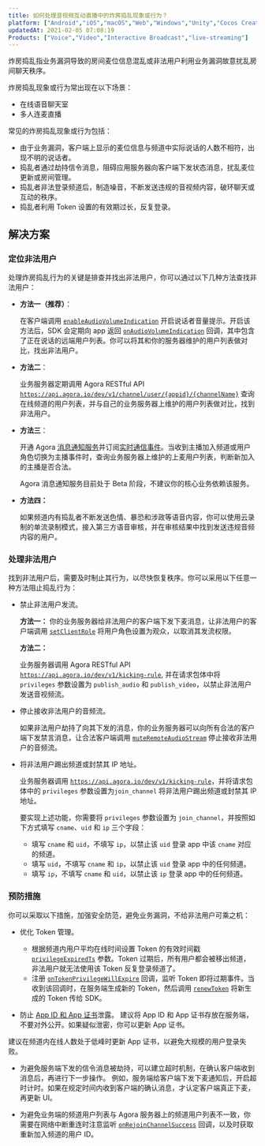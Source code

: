 ```yaml
---
title: 如何处理音视频互动直播中的炸房捣乱现象或行为？
platform: ["Android","iOS","macOS","Web","Windows","Unity","Cocos Creator","React Native","Flutter","Electron","Wechat"]
updatedAt: 2021-02-05 07:08:19
Products: ["Voice","Video","Interactive Broadcast","live-streaming"]
---
```

炸房捣乱指业务漏洞导致的房间麦位信息混乱或非法用户利用业务漏洞故意扰乱房间聊天秩序。

炸房捣乱现象或行为常出现在以下场景：

- 在线语音聊天室
- 多人连麦直播

常见的炸房捣乱现象或行为包括：

- 由于业务漏洞，客户端上显示的麦位信息与频道中实际说话的人数不相符，出现不明的说话者。
- 捣乱者通过劫持信令消息，阻碍应用服务器向客户端下发状态消息，扰乱麦位更新或房间管理。
- 捣乱者非法登录频道后，制造噪音，不断发送违规的音视频内容，破环聊天或互动的秩序。
- 捣乱者利用 Token 设置的有效期过长，反复登录。

## 解决方案

### 定位非法用户

处理炸房捣乱行为的关键是排查并找出非法用户，你可以通过以下几种方法查找非法用户：

- **方法一（推荐）**：

  在客户端调用 [`enableAudioVolumeIndication`](https://docs.agora.io/cn/Interactive%20Broadcast/API%20Reference/java/classio_1_1agora_1_1rtc_1_1_rtc_engine.html#aaec0b8db9458b45d14cdcb3003f76fbe) 开启说话者音量提示。开启该方法后，SDK 会定期向 app 返回 [`onAudioVolumeIndication`](https://docs.agora.io/cn/Interactive%20Broadcast/API%20Reference/java/classio_1_1agora_1_1rtc_1_1_i_rtc_engine_event_handler.html#a4d37f2b4d569fa787bb8c0e3ae8cd424) 回调，其中包含了正在说话的远端用户列表。你可以将其和你的服务器维护的用户列表做对比，找出非法用户。

- **方法二**：

  业务服务器定期调用 Agora RESTful API [`https://api.agora.io/dev/v1/channel/user/{appid}/{channelName}`](https://docs.agora.io/cn/rtc/restfulapi/#/%E6%9F%A5%E8%AF%A2%E5%9C%A8%E7%BA%BF%E9%A2%91%E9%81%93%E4%BF%A1%E6%81%AF/userProperty) 查询在线频道的用户列表，并与自己的业务服务器上维护的用户列表做对比，找到非法用户。

- **方法三**：

  开通 Agora [消息通知服务](https://docs-preview.agoralab.co/cn/Agora%20Platform/ncs)并订阅[实时通信事件](https://docs-preview.agoralab.co/cn/Agora%20Platform/rtc_eventtype?platform=All%20Platforms#实时通信)。当收到主播加入频道或用户角色切换为主播事件时，查询业务服务器上维护的上麦用户列表，判断新加入的主播是否合法。
	
	<div class="alert note">Agora 消息通知服务目前处于 Beta 阶段，不建议你的核心业务依赖该服务。</div>

- **方法四：**

  如果频道内有捣乱者不断发送色情、暴恐和涉政等语音内容，你可以使用云录制的单流录制模式，接入第三方语音审核，并在审核结果中找到发送违规音频内容的用户。

### 处理非法用户

找到非法用户后，需要及时制止其行为，以尽快恢复秩序。你可以采用以下任意一种方法阻止捣乱行为：

- 禁止非法用户发流。

  **方法一：**
  你的业务服务器给非法用户的客户端下发下麦消息，让非法用户的客户端调用 [`setClientRole`](https://docs.agora.io/cn/Video/API%20Reference/java/classio_1_1agora_1_1rtc_1_1_rtc_engine.html#aa2affa28a23d44d18b6889fba03f47ec) 将用户角色设置为观众，以取消其发流权限。

  **方法二：**

  业务服务器调用 Agora RESTful API [`https://api.agora.io/dev/v1/kicking-rule`](https://docs.agora.io/cn/rtc/restfulapi/#/%E8%B8%A2%E4%BA%BA%E8%A7%84%E5%88%99%E7%AE%A1%E7%90%86/createKickingRule), 并在请求包体中将 `privileges` 参数设置为 `publish_audio` 和 `publish_video`，以禁止非法用户发送音视频流。

- 停止接收非法用户的音频流。

  如果非法用户劫持了向其下发的消息，你的业务服务器可以向所有合法的客户端下发禁言消息，让合法客户端调用 [`muteRemoteAudioStream`](https://docs.agora.io/cn/Interactive%20Broadcast/API%20Reference/java/classio_1_1agora_1_1rtc_1_1_rtc_engine.html#a3e17b5d2b71d628206d740d895044c5d) 停止接收非法用户的音频流。

- 将非法用户踢出频道或封禁其 IP 地址。

  业务服务器调用 [`https://api.agora.io/dev/v1/kicking-rule`](https://docs.agora.io/cn/rtc/restfulapi/#/%E8%B8%A2%E4%BA%BA%E8%A7%84%E5%88%99%E7%AE%A1%E7%90%86/createKickingRule)，并将请求包体中的 `privileges` 参数设置为`join_channel` 将非法用户踢出频道或封禁其 IP 地址。

  要实现上述功能，你需要将 `privileges` 参数设置为 `join_channel`，并按照如下方式填写 `cname`、`uid` 和 `ip` 三个字段：

  - 填写 `cname` 和 `uid`，不填写 `ip`，以禁止该 `uid` 登录 app 中该 `cname` 对应的频道。
  - 填写 `uid`，不填写 `cname` 和 `ip`，以禁止该 `uid` 登录 app 中的任何频道。
  - 填写 `ip`，不填写 `cname` 和 `uid`，以禁止该 `ip` 登录 app 中的任何频道。

### 预防措施

你可以采取以下措施，加强安全防范，避免业务漏洞，不给非法用户可乘之机：

- 优化 Token 管理。
  - 根据频道内用户平均在线时间设置 Token 的有效时间戳 [`privilegeExpiredTs`](https://docs.agora.io/cn/Interactive%20Broadcast/token_server?platform=Android#api-参考) 参数。Token 过期后，所有用户都会被移出频道，非法用户就无法使用该 Token 反复登录频道了。
  - 注册 [`onTokenPrivilegeWillExpire`](https://docs.agora.io/cn/Interactive%20Broadcast/API%20Reference/java/classio_1_1agora_1_1rtc_1_1_i_rtc_engine_event_handler.html#a0ecee4bcca9b98dda251a57cfe92adb5) 回调，监听 Token 即将过期事件。当收到该回调时，在服务端生成新的 Token，然后调用 [`renewToken`](https://docs.agora.io/cn/Interactive%20Broadcast/API%20Reference/java/classio_1_1agora_1_1rtc_1_1_rtc_engine.html#af1428905e5778a9ca209f64592b5bf80) 将新生成的 Token 传给 SDK。

- 防止 [App ID 和 App 证书](https://docs.agora.io/cn/Video/token?platform=All%20Platforms)泄露。
  建议将 App ID 和 App 证书存放在服务端，不要对外公开。如果疑似泄密，你可以更新 App 证书。
  
 <div class="alert info">建议在频道内在线人数处于低峰时更新 App 证书，以避免大规模的用户登录失败。</div>
  
- 为避免服务端下发的信令消息被劫持，可以建立超时机制，在确认客户端收到消息后，再进行下一步操作。
  例如，服务端给客户端下发下麦通知后，开启超时计时。如果在规定时间内收到客户端的确认消息，才认定客户端真正下麦，再更新 UI。

- 为避免业务端的频道用户列表与 Agora 服务器上的频道用户列表不一致，你需要在网络中断重连时注意监听 [`onRejoinChannelSuccess`](https://docs.agora.io/cn/Interactive%20Broadcast/API%20Reference/java/classio_1_1agora_1_1rtc_1_1_i_rtc_engine_event_handler.html#ad222912d35c5f9c22f95f3072feed77d) 回调，以及时获取重新加入频道的用户 ID。